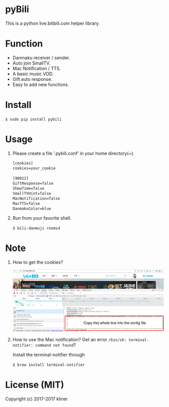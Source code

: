 # pyBili

This is a python live.bilibili.com helper library.

# Function

* Danmaku receiver / sender.
* Auto join SmallTV.
* Mac Notification / TTS.
* A basic music VOD.
* Gift auto response.
* Easy to add new functions.

# Install

`$ sudo pip install pybili`

# Usage

1. Please create a file '.pybili.conf' in your home directory(~).

    ```
    [cookies]
    cookies=your_cookie
    
    [90012]
    GiftResponse=false
    ShowTime=false
    SmallTVHint=false
    MacNotification=false
    MacTTS=false
    DanmakuColor=blue
    ```

2. Run from your favorite shell.

    `$ bili-danmuji roomid`

# Note

1. How to get the cookies?

    ![get cookies](/images/get_cookies.png)
    
2. How to use the Mac notification? Get an error `/bin/sh: terminal-notifier: command not found`?

    Install the terminal-notifier through 
    
    `$ brew install terminal-notifier`

# License (MIT)

Copyright (c) 2017-2017 kliner
